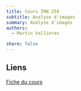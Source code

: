 ```yaml
---
title: Cours IMN 259
subtitle: Analyse d'images
summary: Analyse d'images
authors:
  - Martin Vallières

share: false
---
```


## Liens

[Fiche du cours](https://www.usherbrooke.ca/admission/fiches-cours/IMN259/)
